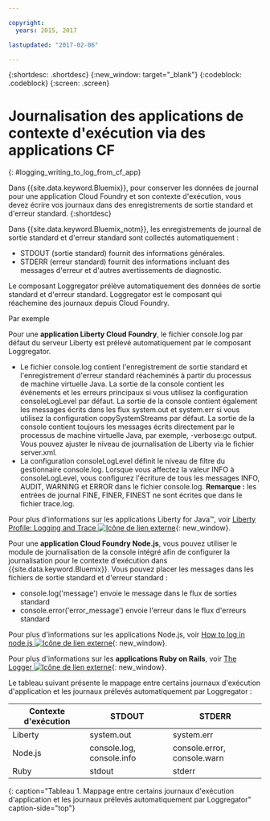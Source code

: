 ```yaml
---

copyright:
  years: 2015, 2017

lastupdated: "2017-02-06"

---
```



{:shortdesc: .shortdesc}
{:new_window: target="_blank"}
{:codeblock: .codeblock}
{:screen: .screen}

# Journalisation des applications de contexte d'exécution via des applications CF
{: #logging_writing_to_log_from_cf_app}

Dans {{site.data.keyword.Bluemix}}, pour conserver les données de journal pour une application Cloud Foundry et son contexte d'exécution, vous devez écrire vos journaux dans des enregistrements de sortie standard et d'erreur standard. 
{:shortdesc}

Dans {{site.data.keyword.Bluemix_notm}}, les enregistrements de journal de sortie standard et d'erreur standard sont collectés automatiquement :

* STDOUT (sortie standard) fournit des informations générales.  
* STDERR (erreur standard) fournit des informations incluant des messages d'erreur et d'autres avertissements de diagnostic. 

Le composant Loggregator prélève automatiquement des données de sortie standard et d'erreur standard. Loggregator est le composant qui réachemine des journaux depuis Cloud Foundry. 

Par exemple 

Pour une **application Liberty Cloud Foundry**, le fichier console.log par défaut du serveur Liberty est prélevé automatiquement par le composant Loggregator. 

* Le fichier console.log contient l'enregistrement de sortie standard et l'enregistrement d'erreur standard réacheminés à partir du processus de machine virtuelle Java. La sortie de la console contient les événements et les erreurs principaux si vous utilisez la configuration consoleLogLevel par défaut. La sortie de la console contient également les messages écrits dans les flux system.out et system.err si vous utilisez la configuration copySystemStreams par défaut. La sortie de la console contient toujours les messages écrits directement par le processus de machine virtuelle Java, par exemple, -verbose:gc output. Vous pouvez ajuster le niveau de journalisation de Liberty via le fichier server.xml.
* La configuration consoleLogLevel définit le niveau de filtre du gestionnaire console.log. Lorsque vous affectez la valeur INFO à consoleLogLevel, vous configurez l'écriture de tous les messages INFO, AUDIT, WARNING et ERROR dans le fichier console.log. **Remarque :** les entrées de journal FINE, FINER, FINEST ne sont écrites que dans le fichier trace.log.

Pour plus d'informations sur les applications Liberty for Java™, voir [Liberty Profile: Logging and Trace ![Icône de lien externe](../../../icons/launch-glyph.svg "Icône de lien externe")](http://www-01.ibm.com/support/knowledgecenter/was_beta_liberty/com.ibm.websphere.wlp.nd.multiplatform.doc/ae/rwlp_logging.html){: new_window}.

Pour une **application Cloud Foundry Node.js**, vous pouvez utiliser le module de journalisation de la console intégré afin de configurer la journalisation pour le contexte d'exécution dans {{site.data.keyword.Bluemix}}. Vous pouvez placer les messages dans les fichiers de sortie standard et d'erreur standard :

* console.log('message') envoie le message dans le flux de sorties standard
* console.error('error_message') envoie l'erreur dans le flux d'erreurs standard

Pour plus d'informations sur les applications Node.js, voir [How to log in node.js ![Icône de lien externe](../../../icons/launch-glyph.svg "Icône de lien externe")](http://docs.nodejitsu.com/articles/intermediate/how-to-log){: new_window}.


Pour plus d'informations sur les **applications Ruby on Rails**, voir [The Logger ![Icône de lien externe](../../../icons/launch-glyph.svg "Icône de lien externe")](http://guides.rubyonrails.org/debugging_rails_applications.html#the-logger){: new_window}.

Le tableau suivant présente le mappage entre certains journaux d'exécution d'application et les journaux prélevés automatiquement par Loggregator :

| **Contexte d'exécution** |    **STDOUT**     | **STDERR** |
|-----------------|-------------------|-------------------|
| Liberty | system.out | system.err |
| Node.js | console.log, console.info | console.error, console.warn |
| Ruby | stdout| stderr |
{: caption="Tableau 1. Mappage entre certains journaux d'exécution d'application et les journaux prélevés automatiquement par Loggregator" caption-side="top"}

